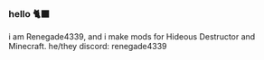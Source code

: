 ### hello 🐈‍⬛

i am Renegade4339, and i make mods for
Hideous Destructor and Minecraft.
he/they
discord: renegade4339

